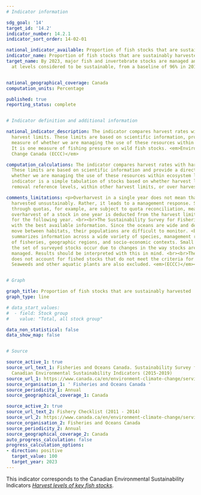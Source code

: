 ```yaml
---
# Indicator information

sdg_goal: '14'
target_id: '14.2'
indicator_number: 14.2.1
indicator_sort_order: 14-02-01

national_indicator_available: Proportion of fish stocks that are sustainably harvested
indicator_name: Proportion of fish stocks that are sustainably harvested
target_name: By 2023, major fish and invertebrate stocks are managed and harvested
  at levels considered to be sustainable, from a baseline of 96% in 2016


national_geographical_coverage: Canada
computation_units: Percentage

published: true
reporting_status: complete


# Indicator definition and additional information

national_indicator_description: The indicator compares harvest rates with established
  harvest limits. These limits are based on scientific information, providing a direct
  measure of whether we are managing the use of these resources within ecosystem limits.
  It is one measure of fishing pressure on wild fish stocks. <em>Environment and Climate
  Change Canada (ECCC)</em>

computation_calculations: The indicator compares harvest rates with harvest limits.
  These limits are based on scientific information and provide a direct measure of
  whether we are managing the use of these resources within ecosystem limits. The
  indicator is a simple tabulation of stocks based on whether harvest levels are within
  removal reference levels, within other harvest limits, or over harvest limits. <em>(ECCC)</em>

comments_limitations: <p>Overharvest in a single year does not mean that a stock is
  harvested unsustainably. Rather, it leads to a management response. Stocks managed
  through quotas, for example, are subject to quota reconciliation, meaning that any
  overharvest of a stock in one year is deducted from the harvest limit established
  for the following year. <br><br>The Sustainability Survey for Fisheries is completed
  with the best available information. Since the oceans are wide and deep, and fish
  move between habitats, their populations are difficult to monitor. <br><br>The survey
  summarizes information across a wide variety of species, management regimes, types
  of fisheries, geographic regions, and socio-economic contexts. Small changes in
  the set of surveyed stocks occur due to changes in the way stocks are assessed or
  managed. Results should be interpreted with this in mind. <br><br>The indicator
  does not account for fished stocks that do not meet the criteria for major stocks.
  Seaweeds and other aquatic plants are also excluded. <em>(ECCC)</em></p>


# Graph 

graph_title: Proportion of fish stocks that are sustainably harvested
graph_type: line

# data_start_values:
#  - field: Stock group
#    value: "Total, all stock group"

data_non_statistical: false
data_show_map: false


# Source

source_active_1: true
source_url_text_1: Fisheries and Oceans Canada. Sustainability Survey for Fisheries,
  Canadian Environmental Sustainability Indicators (2015-2019)
source_url_1: https://www.canada.ca/en/environment-climate-change/services/environmental-indicators/harvest-levels-key-fish-stocks.html
source_organisation_1: ' Fisheries and Oceans Canada '
source_periodicity_1: Annual
source_geographical_coverage_1: Canada

source_active_2: true
source_url_text_2: Fishery Checklist (2011 - 2014)
source_url_2: https://www.canada.ca/en/environment-climate-change/services/environmental-indicators/harvest-levels-key-fish-stocks.html
source_organisation_2: Fisheries and Oceans Canada
source_periodicity_2: Annual
source_geographical_coverage_2: Canada
auto_progress_calculation: false
progress_calculation_options:
- direction: positive
  target_value: 100
  target_year: 2023
---
```

This indicator corresponds to the Canadian Environmental Sustainability Indicators <a href="https://www.canada.ca/en/environment-climate-change/services/environmental-indicators/harvest-levels-key-fish-stocks.html"> <em>Harvest levels of key fish stocks</em></a>.

